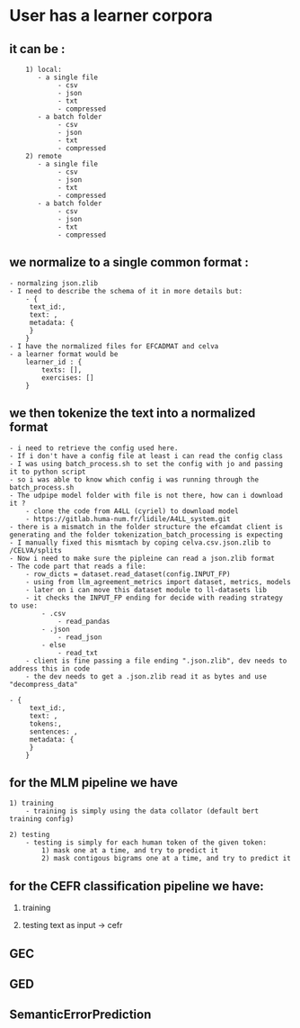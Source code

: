 # User has a learner corpora
## it can be :
        1) local:
           - a single file
                - csv
                - json
                - txt
                - compressed
           - a batch folder
                - csv
                - json
                - txt
                - compressed
        2) remote
           - a single file
                - csv
                - json
                - txt
                - compressed
           - a batch folder
                - csv
                - json
                - txt
                - compressed

## we normalize to a single common format :
    - normalzing json.zlib
    - I need to describe the schema of it in more details but:  
        - {
         text_id:,
         text: ,
         metadata: {
         }
        }
    - I have the normalized files for EFCADMAT and celva
    - a learner format would be 
        learner_id : {
            texts: [],
            exercises: []
        }

## we then tokenize the text into a normalized format
    - i need to retrieve the config used here.
    - If i don't have a config file at least i can read the config class
    - I was using batch_process.sh to set the config with jo and passing it to python script 
    - so i was able to know which config i was running through the batch_process.sh
    - The udpipe model folder with file is not there, how can i download it ?
        - clone the code from A4LL (cyriel) to download model
        - https://gitlab.huma-num.fr/lidile/A4LL_system.git
    - there is a mismatch in the folder structure the efcamdat client is generating and the folder tokenization_batch_processing is expecting
    - I manually fixed this mismtach by coping celva.csv.json.zlib to /CELVA/splits
    - Now i need to make sure the pipleine can read a json.zlib format
    - The code part that reads a file:
        - row_dicts = dataset.read_dataset(config.INPUT_FP)
        - using from llm_agreement_metrics import dataset, metrics, models
        - later on i can move this dataset module to ll-datasets lib
        - it checks the INPUT_FP ending for decide with reading strategy to use:
            - .csv
                - read_pandas
            - .json
                - read_json
            - else
                - read_txt
        - client is fine passing a file ending ".json.zlib", dev needs to address this in code
        - the dev needs to get a .json.zlib read it as bytes and use "decompress_data"
 
    - {
         text_id:,
         text: ,
         tokens:,
         sentences: ,
         metadata: {
         }
        }
    
## for the MLM pipeline we have
    1) training
        - training is simply using the data collator (default bert training config)

    2) testing  
        - testing is simply for each human token of the given token:
            1) mask one at a time, and try to predict it
            2) mask contigous bigrams one at a time, and try to predict it

## for the CEFR classification pipeline we have:
   1) training
        
   2) testing 
        text as input -> cefr

## GEC
## GED
## SemanticErrorPrediction
